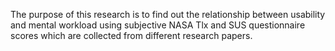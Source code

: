 The purpose of this research is to find out the relationship between usability and mental workload using subjective
NASA Tlx and SUS questionnaire scores which are collected from different research papers.
